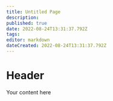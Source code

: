 ```yaml
---
title: Untitled Page
description: 
published: true
date: 2022-08-24T13:31:37.792Z
tags: 
editor: markdown
dateCreated: 2022-08-24T13:31:37.792Z
---
```


# Header
Your content here